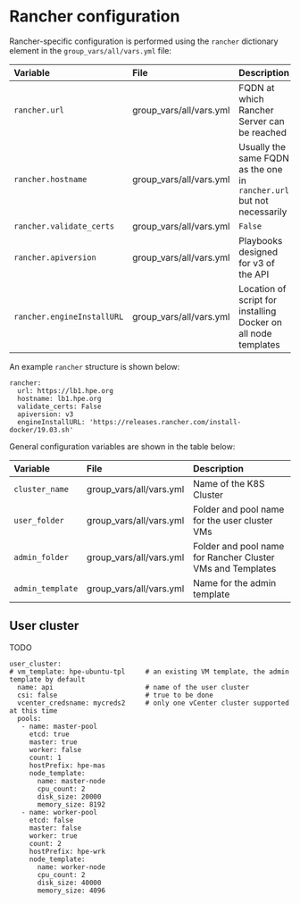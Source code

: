 # Rancher configuration

Rancher-specific configuration is performed using the `rancher` dictionary element in the `group_vars/all/vars.yml` file:


|Variable|File|Description|
|:-------|:---|:----------|
|`rancher.url`|group_vars/all/vars.yml|FQDN at which Rancher Server can be reached|
|`rancher.hostname`|group_vars/all/vars.yml|Usually the same FQDN as the one in `rancher.url` but not necessarily|
|`rancher.validate_certs`|group_vars/all/vars.yml|`False`|
|`rancher.apiversion`|group_vars/all/vars.yml|Playbooks designed for v3 of the API|
|`rancher.engineInstallURL`|group_vars/all/vars.yml|Location of script for installing Docker on all node templates|


An example `rancher` structure is shown below:

```
rancher:
  url: https://lb1.hpe.org
  hostname: lb1.hpe.org
  validate_certs: False
  apiversion: v3
  engineInstallURL: 'https://releases.rancher.com/install-docker/19.03.sh'
```

General configuration variables are shown in the table below:

|Variable|File|Description|
|:-------|:---|:----------|
|`cluster_name`|group_vars/all/vars.yml|Name of the K8S Cluster|
|`user_folder`|group_vars/all/vars.yml|Folder and pool name for the user cluster VMs|
|`admin_folder`|group_vars/all/vars.yml|Folder and pool name for Rancher Cluster VMs and  Templates|
|`admin_template`|group_vars/all/vars.yml|Name for the admin template|


## User cluster

TODO

```
user_cluster:
# vm_template: hpe-ubuntu-tpl     # an existing VM template, the admin template by default
  name: api                       # name of the user cluster
  csi: false                      # true to be done
  vcenter_credsname: mycreds2     # only one vCenter cluster supported at this time
  pools:
   - name: master-pool
     etcd: true
     master: true
     worker: false
     count: 1
     hostPrefix: hpe-mas
     node_template:
       name: master-node
       cpu_count: 2
       disk_size: 20000
       memory_size: 8192
   - name: worker-pool
     etcd: false
     master: false
     worker: true
     count: 2
     hostPrefix: hpe-wrk
     node_template:
       name: worker-node
       cpu_count: 2
       disk_size: 40000
       memory_size: 4096
```


